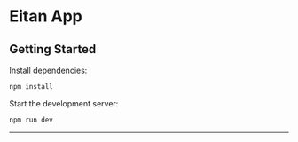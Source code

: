 # Eitan App

## Getting Started

Install dependencies:

```bash
npm install
```

Start the development server:

```bash
npm run dev
```

---

